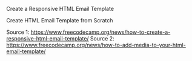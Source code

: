 Create a Responsive HTML Email Template

Create HTML Email Template from Scratch

Source 1: https://www.freecodecamp.org/news/how-to-create-a-responsive-html-email-template/
Source 2: https://www.freecodecamp.org/news/how-to-add-media-to-your-html-email-template/
